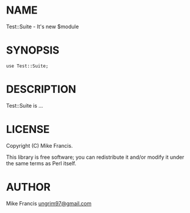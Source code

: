 # NAME

Test::Suite - It's new $module

# SYNOPSIS

    use Test::Suite;

# DESCRIPTION

Test::Suite is ...

# LICENSE

Copyright (C) Mike Francis.

This library is free software; you can redistribute it and/or modify
it under the same terms as Perl itself.

# AUTHOR

Mike Francis <ungrim97@gmail.com>
